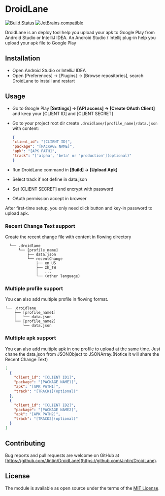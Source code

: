 # DroidLane
[![Build Status](https://travis-ci.org/Jintin/DroidLane.svg?branch=master)](https://travis-ci.org/Jintin/DroidLane) [![JetBrains compatible](https://img.shields.io/badge/JetBrains-compatible-brightgreen.svg)](https://plugins.jetbrains.com/plugin/8068)

DroidLane is an deploy tool help you upload your apk to Google Play from Android Studio or IntelliJ IDEA. An Android Studio / Intellij plug-in help you upload your apk file to Google Play

## Installation
- Open Android Studio or IntelliJ IDEA
- Open [Preferences] -> [Plugins] -> [Browse repositories], search DroidLane to install and restart

## Usage
- Go to Google Play **[Settings] -> [API access] -> [Create OAuth Client]** and keep your [CLIENT ID] and [CLIENT SECRET]
- Go to your project root dir create `.droidlane/[profile_name]/data.json` with content:

  ```json
  {
  "client_id": "[CLIENT ID]",
  "package": "[PACKAGE NAME]",
  "apk": "[APK PATH]",
  "track": "['alpha', 'beta' or 'production'](optional)"
  }
  ```

- Run DroidLane command in **[Build] -> [Upload Apk]**
- Select track if not define in data.json
- Set [CLIENT SECRET] and encrypt with password
- OAuth permission accept in browser

After first-time setup, you only need click button and key-in password to upload apk.

### Recent Change Text support
Create the recent change file with content in flowing directory

```
  └── .droidlane
      └── [profile_name]
          ├── data.json
          └── recentChange
              ├── en_US
              ├── zh_TW
              │   ...
              └── (other language)
```

### Multiple profile support
You can also add multiple profile in flowing format.

```
└── .droidlane
    ├── [profile_name1]
    │   └── data.json
    └── [profile_name2]
        └── data.json
```

### Multiple apk support
You can also add multiple apk in one profile to upload at the same time. Just chane the data.json from JSONObject to JSONArray.(Notice it will share the Recent Change Text)

```json
[
  {
    "client_id": "[CLIENT ID1]",
    "package": "[PACKAGE NAME1]",
    "apk": "[APK PATH1]",
    "track": "[TRACK1](optional)"
  },
  {
    "client_id": "[CLIENT ID2]",
    "package": "[PACKAGE NAME2]",
    "apk": "[APK PATH2]",
    "track": "[TRACK2](optional)"
  }
]
```

## Contributing
Bug reports and pull requests are welcome on GitHub at [https://github.com/Jintin/DroidLane](https://github.com/Jintin/DroidLane).

## License
The module is available as open source under the terms of the [MIT License](http://opensource.org/licenses/MIT).
